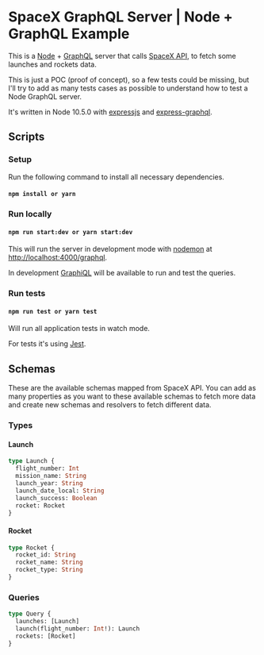 # SpaceX GraphQL Server | Node + GraphQL Example

This is a [Node](https://nodejs.org/dist/latest-v10.x/docs/api/) + [GraphQL](https://graphql.org) server that calls [SpaceX API](https://documenter.getpostman.com/view/2025350/RWaEzAiG), to fetch some launches and rockets data.

This is just a POC (proof of concept), so a few tests could be missing, but I'll try to add as many tests cases as possible to understand how to test a Node GraphQL server.

It's written in Node 10.5.0 with [expressjs](http://expressjs.com/) and [express-graphql](https://graphql.org/graphql-js/express-graphql/).

## Scripts

### Setup

Run the following command to install all necessary dependencies.

#### `npm install or yarn`

### Run locally

#### `npm run start:dev or yarn start:dev`

This will run the server in development mode with [nodemon](https://nodemon.io) at [http://localhost:4000/graphql](http://localhost:4000/graphql).

In development [GraphiQL](https://github.com/graphql/graphiql) will be available to run and test the queries.

### Run tests

#### `npm run test or yarn test`

Will run all application tests in watch mode.

For tests it's using [Jest](https://jestjs.io).

## Schemas
These are the available schemas mapped from SpaceX API.
You can add as many properties as you want to these available schemas to fetch more data and create new schemas and resolvers to fetch different data.

### Types

#### Launch
```graphql
type Launch {
  flight_number: Int
  mission_name: String
  launch_year: String
  launch_date_local: String
  launch_success: Boolean
  rocket: Rocket
}
```

#### Rocket

```graphql
type Rocket {
  rocket_id: String
  rocket_name: String
  rocket_type: String
}
```

### Queries
```graphql
type Query {
  launches: [Launch]
  launch(flight_number: Int!): Launch
  rockets: [Rocket]
}
```
